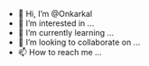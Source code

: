 - 👋 Hi, I’m @Onkarkal
- 👀 I’m interested in ...
- 🌱 I’m currently learning ...
- 💞️ I’m looking to collaborate on ...
- 📫 How to reach me ...

<!---
Onkarkal/Onkarkal is a ✨ special ✨ repository because its `README.md` (this file) appears on your GitHub profile.
You can click the Preview link to take a look at your changes.
--->
